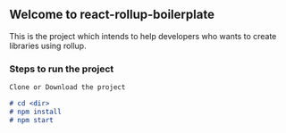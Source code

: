 ## Welcome to react-rollup-boilerplate

This is the project which intends to help developers who wants to create libraries using rollup.


### Steps to run the project

```markdown
Clone or Download the project

# cd <dir>
# npm install
# npm start 
```
